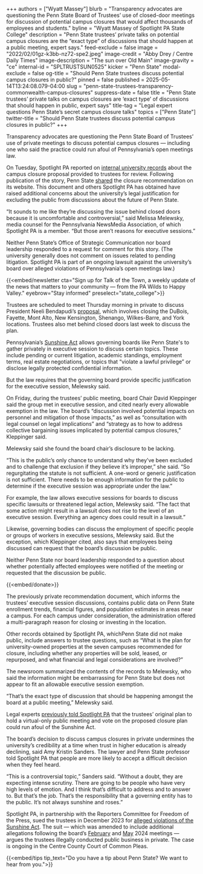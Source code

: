 +++
authors = ["Wyatt Massey"]
blurb = "Transparency advocates are questioning the Penn State Board of Trustees’ use of closed-door meetings for discussion of potential campus closures that would affect thousands of employees and students."
byline = "Wyatt Massey of Spotlight PA State College"
description = "Penn State trustees’ private talks on potential campus closures are the “exact type” of discussions that should happen at a public meeting, expert says."
feed-exclude = false
image = "2022/02/01gz-k3bb-nz72-spe2.jpeg"
image-credit = "Abby Drey / Centre Daily Times"
image-description = "The sun over Old Main"
image-gravity = "ce"
internal-id = "SPLTRUSTSUN0525"
kicker = "Penn State"
modal-exclude = false
og-title = "Should Penn State trustees discuss potential campus closures in public?"
pinned = false
published = 2025-05-14T13:24:08.079-04:00
slug = "penn-state-trustees-transparency-commonwealth-campus-closures"
suppress-date = false
title = "Penn State trustees’ private talks on campus closures are ‘exact type’ of discussions that should happen in public, expert says"
title-tag = "Legal expert questions Penn State’s secret campus closure talks"
topics = ["Penn State"]
twitter-title = "Should Penn State trustees discuss potential campus closures in public?"
+++

Transparency advocates are questioning the Penn State Board of Trustees’ use of private meetings to discuss potential campus closures — including one who said the practice could run afoul of Pennsylvania’s open meetings law.

On Tuesday, Spotlight PA reported on <a href="https://www.spotlightpa.org/statecollege/2025/05/penn-state-university-commonwealth-campus-closures-trustees-bendapudi/">internal university records</a> about the campus closure proposal provided to trustees for review. Following publication of the story, Penn State <a href="https://www.psu.edu/news/administration/story/penn-state-releases-preliminary-commonwealth-campuses-recommendation">shared</a> the closure recommendation on its website. This document and others Spotlight PA has obtained have raised additional concerns about the university’s legal justification for excluding the public from discussions about the future of Penn State.

“It sounds to me like they’re discussing the issue behind closed doors because it is uncomfortable and controversial,” said Melissa Melewsky, media counsel for the Pennsylvania NewsMedia Association, of which Spotlight PA is a member. “But those aren’t reasons for executive sessions.”

Neither Penn State’s Office of Strategic Communication nor board leadership responded to a request for comment for this story. (The university generally does not comment on issues related to pending litigation. Spotlight PA is part of an ongoing lawsuit against the university’s board over alleged violations of Pennsylvania’s open meetings law.)

{{<embed/newsletter cta="Sign up for Talk of the Town, a weekly update of the news that matters to your community — from the PA Wilds to Happy Valley." eyebrow="Stay informed" preselect="state_college">}}

Trustees are scheduled to meet Thursday morning in private to discuss President Neeli Bendapudi’s <a href="https://www.spotlightpa.org/statecollege/2025/05/penn-state-university-commonwealth-campus-closures-trustees-bendapudi/">proposal</a>, which involves closing the DuBois, Fayette, Mont Alto, New Kensington, Shenango, Wilkes-Barre, and York locations. Trustees also met behind closed doors last week to discuss the plan.

Pennsylvania’s <a href="https://www.palegis.us/statutes/consolidated/view-statute?txtType=HTM&amp;ttl=65&amp;div=0&amp;chapter=7">Sunshine Act</a> allows governing boards like Penn State&#39;s to gather privately in executive session to discuss certain topics. These include pending or current litigation, academic standings, employment terms, real estate negotiations, or topics that “violate a lawful privilege” or disclose legally protected confidential information.

But the law requires that the governing board provide specific justification for the executive session, Melewsky said.

On Friday, during the trustees’ public meeting, board Chair David Kleppinger said the group met in executive session, and cited nearly every allowable exemption in the law. The board’s “discussion involved potential impacts on personnel and mitigation of those impacts,” as well as “consultation with legal counsel on legal implications” and “strategy as to how to address collective bargaining issues implicated by potential campus closures,” Kleppinger said.

Melewsky said she found the board chair’s disclosure to be lacking.

“This is the public’s only chance to understand why they’ve been excluded and to challenge that exclusion if they believe it’s improper,” she said. “So regurgitating the statute is not sufficient. A one-word or generic justification is not sufficient. There needs to be enough information for the public to determine if the executive session was appropriate under the law.”

For example, the law allows executive sessions for boards to discuss specific lawsuits or threatened legal action, Melewsky said. “The fact that some action might result in a lawsuit does not rise to the level of an executive session. Everything an agency does could result in a lawsuit.”

Likewise, governing bodies can discuss the employment of specific people or groups of workers in executive sessions, Melewsky said. But the exception, which Kleppinger cited, also says that employees being discussed can request that the board’s discussion be public.

Neither Penn State nor board leadership responded to a question about whether potentially affected employees were notified of the meeting or requested that the discussion be public.

{{<embed/donate>}}

The previously private recommendation document, which informs the trustees’ executive session discussions, contains public data on Penn State enrollment trends, financial figures, and population estimates in areas near a campus. For each campus under consideration, the administration offered a multi-paragraph reason for closing or investing in the location.

Other records obtained by Spotlight PA, whichPenn State did not make public, include answers to trustee questions, such as “What is the plan for university-owned properties at the seven campuses recommended for closure, including whether any properties will be sold, leased, or repurposed, and what financial and legal considerations are involved?”

The newsroom summarized the contents of the records to Melewsky, who said the information might be embarrassing for Penn State but does not appear to fit an allowable executive session exemption.

“That’s the exact type of discussion that should be happening amongst the board at a public meeting,” Melewsky said.

Legal experts <a href="https://www.spotlightpa.org/statecollege/2025/05/penn-state-university-commonwealth-campus-closure-bendapudi-trustees-paterno-fenchak-sunshine-act-pennsylvania/">previously told Spotlight PA</a> that the trustees’ original plan to hold a virtual-only public meeting and vote on the proposed closure plan could run afoul of the Sunshine Act.

The board’s decision to discuss campus closures in private undermines the university’s credibility at a time when trust in higher education is already declining, said Amy Kristin Sanders. The lawyer and Penn State professor told Spotlight PA that people are more likely to accept a difficult decision when they feel heard.

“This is a controversial topic,” Sanders said. “Without a doubt, they are expecting intense scrutiny. There are going to be people who have very high levels of emotion. And I think that’s difficult to address and to answer to. But that’s the job. That’s the responsibility that a governing entity has to the public. It’s not always sunshine and roses.”

Spotlight PA, in partnership with the Reporters Committee for Freedom of the Press, sued the trustees in December 2023 for <a href="https://www.spotlightpa.org/statecollege/2023/12/penn-state-trustees-lawsuit-centre-county-court-open-meetings-sunshine-act/">alleged violations of the Sunshine Act</a>. The suit — which was amended to include additional allegations following the board’s <a href="https://www.spotlightpa.org/statecollege/2024/02/penn-state-football-paterno-field-resolution-trustees-budget-cuts/">February</a> and <a href="https://www.spotlightpa.org/statecollege/2024/05/penn-state-football-beaver-stadium-trustees-private-meetings-sunshine-act/">May</a> 2024 meetings — argues the trustees illegally conducted public business in private. The case is ongoing in the Centre County Court of Common Pleas.

{{<embed/tips tip_text="Do you have a tip about Penn State? We want to hear from you.">}}

